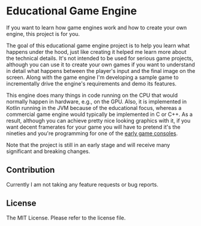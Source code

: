 # Educational Game Engine

If you want to learn how game engines work and how to create your own engine,
this project is for you.

The goal of this educational game engine project is to help you learn what
happens under the hood, just like creating it helped me learn more about the
technical details. It's not intended to be used for serious game projects,
although you can use it to create your own games if you want to understand
in detail what happens between the player's input and the final image on
the screen. Along with the game engine I'm developing a sample game to
incrementally drive the engine's requirements and demo its features.

This engine does many things in code running on the CPU that would normally
happen in hardware, e.g., on the GPU. Also, it is implemented in Kotlin running
in the JVM because of the educational focus, whereas a commercial game engine
would typically be implemented in C or C++. As a result, although you can achieve
pretty nice looking graphics with it, if you want decent framerates for your game
you will have to pretend it's the nineties and you're programming for one of the
[early game consoles](https://en.wikipedia.org/wiki/Sixth_generation_of_video_game_consoles).

Note that the project is still in an early stage and will receive many significant
and breaking changes.

## Contribution

Currently I am not taking any feature requests or bug reports.

## License

The MIT License. Please refer to the license file.

